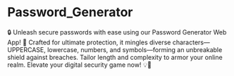 # Password_Generator
🔒 Unleash secure passwords with ease using our Password Generator Web App! 🚀 Crafted for ultimate protection, it mingles diverse characters—UPPERCASE, lowercase, numbers, and symbols—forming an unbreakable shield against breaches. Tailor length and complexity to armor your online realm. Elevate your digital security game now! 💡🔐
